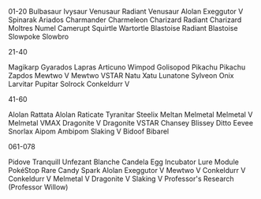 01-20
Bulbasaur
Ivysaur
Venusaur
Radiant Venusaur
Alolan Exeggutor V
Spinarak
Ariados
Charmander
Charmeleon
Charizard
Radiant Charizard
Moltres
Numel
Camerupt
Squirtle
Wartortle
Blastoise
Radiant Blastoise
Slowpoke
Slowbro



21-40

Magikarp
Gyarados
Lapras
Articuno
Wimpod
Golisopod
Pikachu
Pikachu
Zapdos
Mewtwo V
Mewtwo VSTAR
Natu
Xatu
Lunatone
Sylveon
Onix
Larvitar
Pupitar
Solrock
Conkeldurr V

41-60

Alolan Rattata
Alolan Raticate
Tyranitar
Steelix
Meltan
Melmetal
Melmetal V
Melmetal VMAX
Dragonite V
Dragonite VSTAR
Chansey
Blissey
Ditto
Eevee
Snorlax
Aipom
Ambipom
Slaking V
Bidoof
Bibarel

061-078

Pidove
Tranquill
Unfezant
Blanche
Candela
Egg Incubator
Lure Module
PokéStop
Rare Candy
Spark
Alolan Exeggutor V
Mewtwo V
Conkeldurr V
Conkeldurr V
Melmetal V
Dragonite V
Slaking V
Professor's Research (Professor Willow)